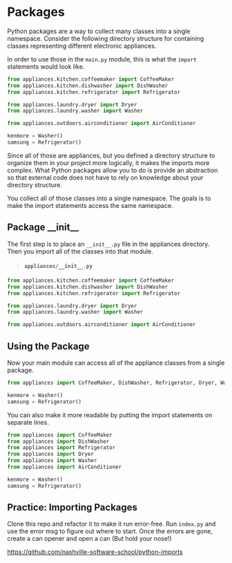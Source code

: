 # Packages

Python packages are a way to collect many classes into a single namespace. Consider the following directory structure for containing classes representing different electronic appliances.


In order to use those in the `main.py` module, this is what the `import` statements would look like.

```py
from appliances.kitchen.coffeemaker import CoffeeMaker
from appliances.kitchen.dishwasher import DishWasher
from appliances.kitchen.refrigerator import Refrigerator

from appliances.laundry.dryer import Dryer
from appliances.laundry.washer import Washer

from appliances.outdoors.airconditioner import AirConditioner

kenmore = Washer()
samsung = Refrigerator()
```

Since all of those are appliances, but you defined a directory structure to organize them in your project more logically, it makes the imports more complex. What Python packages allow you to do is provide an abstraction so that external code does not have to rely on knowledge about your directory structure.

You collect all of those classes into a single namespace. The goals is to make the import statements access the same namespace.

## Package \_\_init__

The first step is to place an `__init__.py` file in the appliances directory. Then you import all of the classes into that module.

> #### `appliances/__init__.py`

```py
from appliances.kitchen.coffeemaker import CoffeeMaker
from appliances.kitchen.dishwasher import DishWasher
from appliances.kitchen.refrigerator import Refrigerator

from appliances.laundry.dryer import Dryer
from appliances.laundry.washer import Washer

from appliances.outdoors.airconditioner import AirConditioner
```

## Using the Package

Now your main module can access all of the appliance classes from a single package.

```py
from appliances import CoffeeMaker, DishWasher, Refrigerator, Dryer, Washer, AirConditioner

kenmore = Washer()
samsung = Refrigerator()
```

You can also make it more readable by putting the import statements on separate lines.

```py
from appliances import CoffeeMaker
from appliances import DishWasher
from appliances import Refrigerator
from appliances import Dryer
from appliances import Washer
from appliances import AirConditioner

kenmore = Washer()
samsung = Refrigerator()
```

## Practice: Importing Packages
Clone this repo and refactor it to make it run error-free. Run `index.py` and use the error msg to figure out where to start. Once the errors are gone, create a can opener and open a can (But hold your nose!)

https://github.com/nashville-software-school/python-imports
